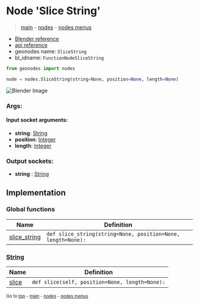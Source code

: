 # Node 'Slice String'

> [main](../structure.md) - [nodes](nodes.md) - [nodes menus](nodes_menus.md)

- [Blender reference](https://docs.blender.org/manual/en/latest/modeling/geometry_nodes/text/slice_string.html)
- [api reference](https://docs.blender.org/api/current/bpy.types.FunctionNodeSliceString.html)
- geonodes name: `SliceString`
- bl_idname: `FunctionNodeSliceString`

```python
from geonodes import nodes

node = nodes.SliceString(string=None, position=None, length=None)
```

![Blender Image](https://docs.blender.org/manual/en/latest/_images/node-types_FunctionNodeSliceString.webp)

### Args:

#### Input socket arguments:

- **string**: [String](String.md)
- **position**: [Integer](Integer.md)
- **length**: [Integer](Integer.md)

### Output sockets:

- **string** : [String](String.md)

## Implementation

### Global functions

| Name | Definition |
|------|------------|
 | [slice_string](A.md#slice_string) | `def slice_string(string=None, position=None, length=None):` |

### [String](String.md)

| Name | Definition |
|------|------------|
 | [slice](String.md#slice) | `def slice(self, position=None, length=None):` |

<sub>Go to [top](#node-Slice-String) - [main](../structure.md) - [nodes](nodes.md) - [nodes menus](nodes_menus.md)</sub>

